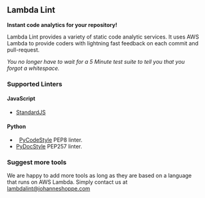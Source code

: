 ## Lambda Lint

**Instant code analytics for your repository!**

Lambda Lint provides a variety of static code analytic services. It uses AWS Lambda to
provide coders with lightning fast feedback on each commit and pull-request.

*You no longer have to wait for a 5 Minute test suite to tell you that you forgot a whitespace.*

### Supported Linters

#### JavaScript

*   [StandardJS][standardjs]

[standardjs]: https://github.com/apps/standard

#### Python

*   [PyCodeStyle][pycodestyle]
    PEP8 linter.
*   [PyDocStyle][pydocstyle]
    PEP257 linter.
 
[pycodestyle]: https://github.com/apps/pycodestyle
[pydocstyle]: https://github.com/apps/pydocstyle

### Suggest more tools

We are happy to add more tools as long as they are based on a language that runs on AWS Lambda.
Simply contact us at lambdalint@johanneshoppe.com

